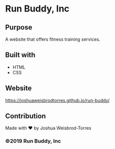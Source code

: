 # Run Buddy, Inc

## Purpose
A website that offers fitness training services.

## Built with
* HTML
* CSS

## Website
https://joshuaweisbrodtorres.github.io/run-buddy/

## Contribution
Made with ❤️ by Joshua Weisbrod-Torres

### &copy;2019 Run Buddy, Inc
